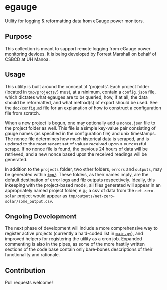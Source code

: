 # egauge

Utility for logging & reformatting data from eGauge power monitors.

## Purpose

This collection is meant to support remote logging from eGauge
power monitoring devices. It is being developed by Forrest Marshall
on behalf of CSBCD at UH Manoa.

## Usage

This utility is built around the concept of 'projects'.
Each project folder (located in [`tmp/projects/`](./tmp/projects/))
must, at a minimum, contain a `config.json` file, which
dictates what egauges are to be queried, how, if at all,
the data should be reformatted, and what
method(s) of export should be used.  See the
[`doc/config.md`](./doc/config.md) file for an
explanation of how to construct a configuration file
from scratch.

When a new project is begun, one may optionally add
a `nonce.json` file to the project folder as well.
This file is a simple key-value pair consisting of
gauge names (as specified in the configuration file)
and unix timestamps. The nonce file determines how
much historical data is scraped, and is updated to
the most recent set of values received upon a successful
scrape. If no nonce file is found, the previous 24 hours
of data will be retrieved, and a new nonce based upon
the received readings will be generated.

In addition to the `projects` folder, two other folders,
`errors` and `outputs`, may be generated within [`tmp/`](./tmp/).
These folders, as their names imply, are the default
destination of error logs and file outputs respectively.
Ideally, this inkeeping with the project-based model,
all files generated will appear in an appropriately named
project folder, e.g.; a csv of data from the `net-zero-solar`
project would appear as `tmp/outputs/net-zero-solar/some_output.csv`.

## Ongoing Development

The next phase of development will include a more comprehensive
way to register active projects (currently a hard-coded list in
[`main.py`](./main.py)), and improved helpers for registering
the utility as a cron job.  Expanded commenting is also in
the pipes, as some of the more hastily written sections of
the code base contain only bare-bones descriptions of
their functionality and rationale.

## Contribution

Pull requests welcome!
